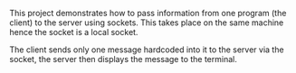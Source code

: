 This project demonstrates how to pass information from one program (the client) to the server using sockets.
This takes place on the same machine hence the socket is a local socket.


The client sends only one message hardcoded into it to the server via the socket, the server then displays the message to the terminal.
